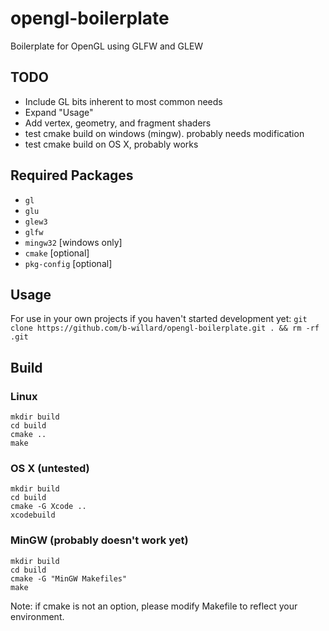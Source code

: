 opengl-boilerplate
==================

Boilerplate for OpenGL using GLFW and GLEW

## TODO ##
* Include GL bits inherent to most common needs
* Expand "Usage"
* Add vertex, geometry, and fragment shaders
* test cmake build on windows (mingw). probably needs modification
* test cmake build on OS X, probably works

## Required Packages ##
* `gl`
* `glu`
* `glew3`
* `glfw`
* `mingw32` [windows only]
* `cmake` [optional]
* `pkg-config` [optional]

## Usage ##
For use in your own projects if you haven't started development yet:
`git clone https://github.com/b-willard/opengl-boilerplate.git . && rm -rf .git`

## Build ##
### Linux ###

    mkdir build
    cd build
    cmake ..
    make

### OS X (untested) ###

    mkdir build
    cd build
    cmake -G Xcode ..
    xcodebuild

### MinGW (probably doesn't work yet) ###

    mkdir build
    cd build
    cmake -G "MinGW Makefiles"
    make

Note: if cmake is not an option, please modify Makefile to reflect your environment.
